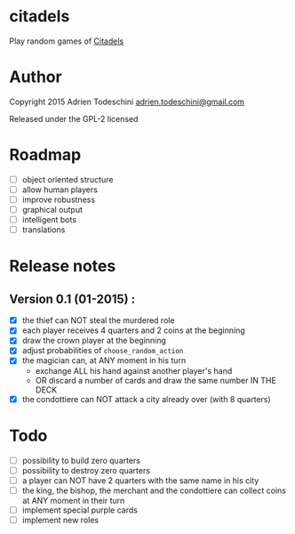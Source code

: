 citadels
=============
Play random games of [Citadels](http://en.wikipedia.org/wiki/Citadels_(card_game))

Author
==================
Copyright 2015 Adrien Todeschini <adrien.todeschini@gmail.com>

Released under the GPL-2 licensed

Roadmap
========
- [ ] object oriented structure
- [ ] allow human players
- [ ] improve robustness
- [ ] graphical output
- [ ] intelligent bots
- [ ] translations

Release notes
==================
Version 0.1 (01-2015) :
-----------------------
- [x] the thief can NOT steal the murdered role
- [x] each player receives 4 quarters and 2 coins at the beginning
- [x] draw the crown player at the beginning
- [x] adjust probabilities of `choose_random_action`
- [x] the magician can, at ANY moment in his turn
  - exchange ALL his hand against another player's hand
  - OR discard a number of cards and draw the same number IN THE DECK
- [x] the condottiere can NOT attack a city already over (with 8 quarters)

Todo
==================
- [ ] possibility to build zero quarters
- [ ] possibility to destroy zero quarters
- [ ] a player can NOT have 2 quarters with the same name in his city
- [ ] the king, the bishop, the merchant and the condottiere can collect coins
  at ANY moment in their turn
- [ ] implement special purple cards
- [ ] implement new roles
